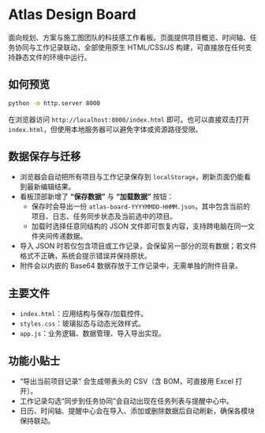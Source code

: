 # Atlas Design Board

面向规划、方案与施工图团队的科技感工作看板。页面提供项目概览、时间轴、任务协同与工作记录联动，全部使用原生 HTML/CSS/JS 构建，可直接放在任何支持静态文件的环境中运行。

## 如何预览

```bash
python -m http.server 8000
```

在浏览器访问 `http://localhost:8000/index.html` 即可。也可以直接双击打开 `index.html`，但使用本地服务器可以避免字体或资源路径受限。

## 数据保存与迁移

- 浏览器会自动把所有项目与工作记录保存到 `localStorage`，刷新页面仍能看到最新编辑结果。
- 看板顶部新增了 **“保存数据”** 与 **“加载数据”** 按钮：
  - 保存时会导出一份 `atlas-board-YYYYMMDD-HHMM.json`，其中包含当前的项目、日志、任务同步状态及当前选中的项目。
  - 加载时选择任意同结构的 JSON 文件即可恢复内容，支持跨电脑在同一文件夹间传递数据。
- 导入 JSON 时若仅包含项目或工作记录，会保留另一部分的现有数据；若文件格式不正确，系统会提示错误并保持原状。
- 附件会以内嵌的 Base64 数据存放于工作记录中，无需单独的附件目录。

## 主要文件

- `index.html`：应用结构与保存/加载控件。
- `styles.css`：玻璃拟态与动态光效样式。
- `app.js`：业务逻辑、数据管理、导入导出实现。

## 功能小贴士

- “导出当前项目记录” 会生成带表头的 CSV（含 BOM，可直接用 Excel 打开）。
- 工作记录勾选“同步到任务协同”会自动出现在任务列表与提醒中心中。
- 日历、时间轴、提醒中心会在导入、添加或删除数据后自动刷新，确保各模块保持联动。

